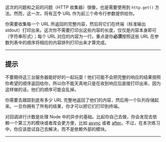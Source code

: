 这次的问题和之前的问题（HTTP 收集器）很像，也是需要使用到 `http.get()` 方法。然而，这一次，将有**三个** URL 作为前三个命令行参数提供给你。

你需要收集每一个 URL 所返回的完整内容，然后将它们在终端（标准输出 stdout）打印出来。这次你不需要打印出这些内容的长度，仅仅是内容本身即可（字符串形式）；每个 URL 对应的内容为一行。重点是你**必须**按照这些 URL 在参数列表中的顺序将相应的内容排列打印出来才算完成。

----------------------------------------------------------------------
## 提示

不要期待这三台服务器能好好的一起玩耍！他们可能不会把完整的响应的结果按照你希望的顺序返回给你，所以你不能天真地只是在收到响应后直接打印出来，因为这样做的话，他们的顺序可能会乱掉。

你需要去跟踪到底有多少 URL 完整地返回了他们的内容，然后用一个队列存储起来。一旦你拥有了所有的结果，你才可以把它们打印到终端。

对回调进行计数是处理 Node 中的异步的基础。比起你自己去做，你会发现去依赖一个第三方的模块或者库会更方便，比如 [async](https://npmjs.com/async) 或者 [after](https://npmjs.com/after)。不过，在本次练习中，你应该尝试自己去解决，而不是依赖外部的模块。

----------------------------------------------------------------------
